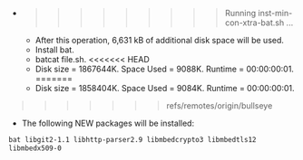 * >>>>>>>>> Running inst-min-con-xtra-bat.sh ...
  * After this operation, 6,631 kB of additional disk space will be used.
  * Install bat.
  * batcat file.sh.
<<<<<<< HEAD
  * Disk size = 1867644K. Space Used = 9088K. Runtime = 00:00:00:01.
=======
  * Disk size = 1858404K. Space Used = 9084K. Runtime = 00:00:00:01.
>>>>>>> refs/remotes/origin/bullseye
  * The following NEW packages will be installed:
  ```bash
bat libgit2-1.1 libhttp-parser2.9 libmbedcrypto3 libmbedtls12
libmbedx509-0
  ```
